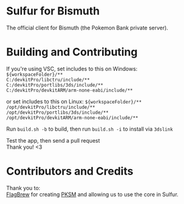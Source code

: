 # Sulfur for Bismuth
The official client for Bismuth (the Pokemon Bank private server).  
# Building and Contributing
If you're using VSC, set includes to this on Windows:  
`${workspaceFolder}/**`  
`C:/devkitPro/libctru/include/**`  
`C:/devkitPro/portlibs/3ds/include/**`  
`C:/devkitPro/devkitARM/arm-none-eabi/include/**`  

or set includes to this on Linux:
`${workspaceFolder}/**`  
`/opt/devkitPro/libctru/include/**`  
`/opt/devkitPro/portlibs/3ds/include/**`  
`/opt/devkitPro/devkitARM/arm-none-eabi/include/**`  

Run `build.sh -b` to build, then run `build.sh -i` to install via `3dslink`  

Test the app, then send a pull request  
Thank you! <3  
# Contributors and Credits
Thank you to:  
[FlagBrew](https://github.com/FlagBrew/) for creating [PKSM](https://github.com/FlagBrew/PKSM/) and allowing us to use the core in Sulfur.
